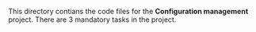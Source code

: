 This directory contians the code files for the **Configuration management** project.
There are 3 mandatory tasks in the project.